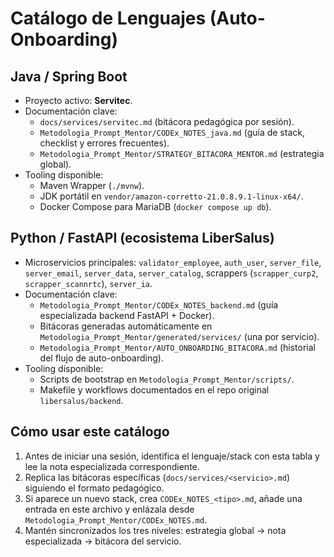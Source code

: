 # Catálogo de Lenguajes (Auto-Onboarding)

## Java / Spring Boot
- Proyecto activo: **Servitec**.
- Documentación clave:
  - `docs/services/servitec.md` (bitácora pedagógica por sesión).
  - `Metodologia_Prompt_Mentor/CODEx_NOTES_java.md` (guía de stack, checklist y errores frecuentes).
  - `Metodologia_Prompt_Mentor/STRATEGY_BITACORA_MENTOR.md` (estrategia global).
- Tooling disponible:
  - Maven Wrapper (`./mvnw`).
  - JDK portátil en `vendor/amazon-corretto-21.0.8.9.1-linux-x64/`.
  - Docker Compose para MariaDB (`docker compose up db`).

## Python / FastAPI (ecosistema LiberSalus)
- Microservicios principales: `validator_employee`, `auth_user`, `server_file`, `server_email`, `server_data`, `server_catalog`, scrappers (`scrapper_curp2`, `scrapper_scannrtc`), `server_ia`.
- Documentación clave:
  - `Metodologia_Prompt_Mentor/CODEx_NOTES_backend.md` (guía especializada backend FastAPI + Docker).
  - Bitácoras generadas automáticamente en `Metodologia_Prompt_Mentor/generated/services/` (una por servicio).
  - `Metodologia_Prompt_Mentor/AUTO_ONBOARDING_BITACORA.md` (historial del flujo de auto-onboarding).
- Tooling disponible:
  - Scripts de bootstrap en `Metodologia_Prompt_Mentor/scripts/`.
  - Makefile y workflows documentados en el repo original `libersalus/backend`.

## Cómo usar este catálogo
1. Antes de iniciar una sesión, identifica el lenguaje/stack con esta tabla y lee la nota especializada correspondiente.
2. Replica las bitácoras específicas (`docs/services/<servicio>.md`) siguiendo el formato pedagógico.
3. Si aparece un nuevo stack, crea `CODEx_NOTES_<tipo>.md`, añade una entrada en este archivo y enlázala desde `Metodologia_Prompt_Mentor/CODEx_NOTES.md`.
4. Mantén sincronizados los tres niveles: estrategia global → nota especializada → bitácora del servicio.

